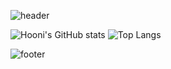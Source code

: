 
![header](https://capsule-render.vercel.app/api?type=cylinder&color=00A9FF&height=100&section=header&text=Welcome%20to%20Seungzzok's%20Github!&fontSize=30&fontColor=ffffff&animation=fadeIn)

![Hooni's GitHub stats](https://github-readme-stats.vercel.app/api?username=seungzzok&show_icons=true&theme=default)
![Top Langs](https://github-readme-stats.vercel.app/api/top-langs/?username=seungzzok)


![footer](https://capsule-render.vercel.app/api?type=soft&color=A0E9FF&height=50&section=footer)
